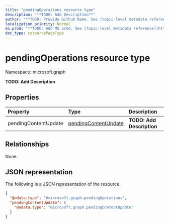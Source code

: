 ```yaml
---
title: "pendingOperations resource type"
description: "**TODO: Add Description**"
author: "**TODO: Provide Github Name. See [topic-level metadata reference](https://msgo.azurewebsites.net/add/document/guidelines/metadata.html#topic-level-metadata)**"
localization_priority: Normal
ms.prod: "**TODO: Add MS prod. See [topic-level metadata reference](https://msgo.azurewebsites.net/add/document/guidelines/metadata.html#topic-level-metadata)**"
doc_type: resourcePageType
---
```


# pendingOperations resource type

Namespace: microsoft.graph

**TODO: Add Description**

## Properties
|Property|Type|Description|
|:---|:---|:---|
|pendingContentUpdate|[pendingContentUpdate](../resources/pendingcontentupdate.md)|**TODO: Add Description**|

## Relationships
None.

## JSON representation
The following is a JSON representation of the resource.
<!-- {
  "blockType": "resource",
  "@odata.type": "microsoft.graph.pendingOperations"
}
-->
``` json
{
  "@odata.type": "#microsoft.graph.pendingOperations",
  "pendingContentUpdate": {
    "@odata.type": "microsoft.graph.pendingContentUpdate"
  }
}
```


